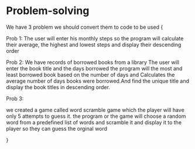 # Problem-solving 
We have 3 problem we should convert them to code to be used {

Prob 1:
The user will enter his monthly steps so the program will calculate their average,  the highest and lowest steps and display their descending order  

Prob 2:
We have records of borrowed books from a library   The user will enter the book title and the days borrowed the program will the most and least borrowed book based on the number of days and Calculates the average number of days books were borrowed.And find the unique title and display the book titles in descending order. 

Prob 3:

we created a game called word scramble game which the player will have only 5 attempts to guess it. the program or the game will choose a random word from a predefined list of words and scramble it and display it to the player so they can guess the orginal word  

} 


